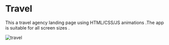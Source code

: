 # Travel
This a travel agency landing page using HTML/CSS/JS animations .The app is suitable for all screen sizes . 

![travel](https://user-images.githubusercontent.com/15197958/176220094-a59a84d8-b4a1-4c9b-808b-0f6b91b4beca.png)
